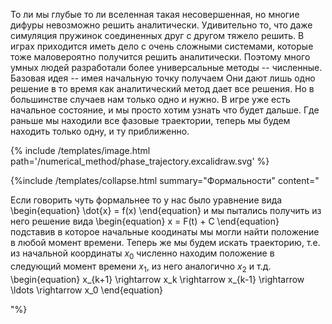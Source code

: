 То ли мы глубые то ли вселенная такая несовершенная,
но многие дифуры невозможно решить аналитически. 
Удивительно то, что даже симуляция пружинок соединенных друг с другом 
тяжело решить. 
В играх приходится иметь дело с очень сложными системами,
 которые тоже маловероятно получится решить аналитически. 
Поэтому много умных людей разработали более универсальные методы -- численные. 
Базовая идея -- имея начальную точку получаем 
Они дают лишь одно решение в то время как аналитический метод дает все решения. 
Но в большинстве случаев нам только одно и нужно. В игре уже есть начальное состояние,
и мы просто хотим узнать что будет дальше.  Где раньше мы находили все фазовые траектории, теперь мы будем находить только одну, и ту приближенно.

{% include /templates/image.html path='/numerical_method/phase_trajectory.excalidraw.svg' %}

{%include /templates/collapse.html summary="Формальности" 
content="

Если говорить чуть формальнее то у нас было уравнение вида
\begin{equation}
    \dot{x} = f(x)
\end{equation}
и мы пытались получить из него решение вида
\begin{equation}
    x = F(t) + C
\end{equation}
подставив в которое начальные коодинаты мы могли найти положение в любой момент времени.
Теперь же мы будем искать траекторию, т.е. из начальной координаты $x_0$ численно находим положение в следующий момент времени $x_1$, из него аналогично $x_2$ и т.д.
\begin{equation}
    x_{k+1} \rightarrow x_k \rightarrow x_{k-1} \rightarrow \ldots \rightarrow x_0
\end{equation}

"%}
